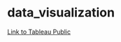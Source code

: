 # data_visualization

[Link to Tableau Public](https://public.tableau.com/app/profile/lena.grumbach/viz/data_visualization_project/Context?publish=yes)
